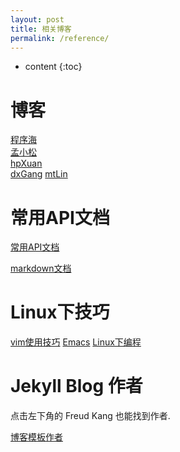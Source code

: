 ```yaml
---
layout: post
title: 相关博客
permalink: /reference/
---
```


* content
{:toc}

# 博客

[程序海](http://www.shendonghai.com)  
[孟小松](http://www.mengfansong.com)  
[hpXuan](http://www.hpxuan.com)  
[dxGang](http://www.duxigang.com)
[mtLin](http://www.mutianlin.com)  

# 常用API文档

[常用API文档](http://tool.oschina.net/apidocs)

[markdown文档](https://www.appinn.com/markdown/basic.html)

# Linux下技巧

[vim使用技巧](https://segmentfault.com/a/1190000007446170)
[Emacs](http://blog.csdn.net/redguardtoo/article/details/7222501/)
[Linux下编程](http://blog.binchen.org/)

# Jekyll Blog 作者

点击左下角的 Freud Kang 也能找到作者.

[博客模板作者](http://www.hifreud.com/)